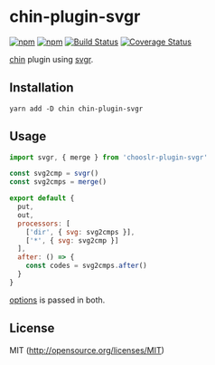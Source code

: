 # chin-plugin-svgr

[![npm](https://img.shields.io/npm/v/chin-plugin-svgr.svg?style=flat-square)](https://www.npmjs.com/package/chin-plugin-svgr)
[![npm](https://img.shields.io/npm/dm/chin-plugin-svgr.svg?style=flat-square)](https://www.npmjs.com/package/chin-plugin-svgr)
[![Build Status](https://img.shields.io/travis/kthjm/chin-plugin-svgr.svg?style=flat-square)](https://travis-ci.org/kthjm/chin-plugin-svgr)
[![Coverage Status](https://img.shields.io/codecov/c/github/kthjm/chin-plugin-svgr.svg?style=flat-square)](https://codecov.io/github/kthjm/chin-plugin-svgr)

[chin](https://github.com/kthjm/chin) plugin using [svgr](https://github.com/smooth-code/svgr/).

## Installation
```shell
yarn add -D chin chin-plugin-svgr
```

## Usage

```js
import svgr, { merge } from 'chooslr-plugin-svgr'

const svg2cmp = svgr()
const svg2cmps = merge()

export default {
  put,
  out,
  processors: [
    ['dir', { svg: svg2cmps }],
    ['*', { svg: svg2cmp }]
  ],
  after: () => {
    const codes = svg2cmps.after()
  }
}
```

[options](https://github.com/smooth-code/svgr/#options) is passed in both.


## License
MIT (http://opensource.org/licenses/MIT)
